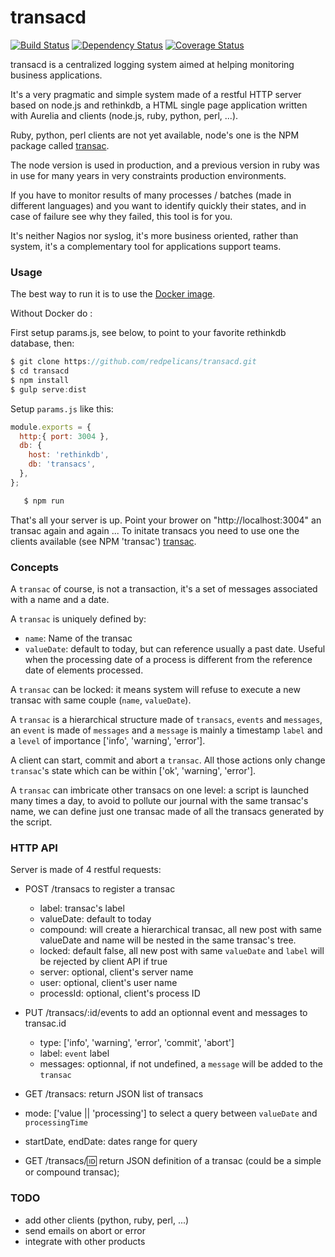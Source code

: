 transacd
===============

[![Build Status](https://travis-ci.org/redpelicans/transacd.png)](https://travis-ci.org/redpelicans/transacd) 
[![Dependency Status](https://david-dm.org/redpelicans/transacd.png)](https://david-dm.org/redpelicans/transac) 
[![Coverage Status](https://coveralls.io/repos/redpelicans/transacd/badge.png?branch=master)](https://coveralls.io/r/redpelicans/transacd?branch=master)



transacd is a centralized  logging system aimed at helping monitoring business applications.

It's a very pragmatic and simple system made of a restful HTTP server based on node.js and rethinkdb, a HTML single page application written with Aurelia and clients (node.js, ruby, python, perl, ...).

Ruby, python, perl clients are not yet available, node's one is the NPM package called [transac](https://github.com/redpelicans/transac.git).

The node version is used in production, and a previous version in ruby was in use for many years in very constraints production environments.

If you have to monitor results of many processes / batches (made in different languages) and you want to identify quickly their states, and in case of failure see why they failed, this tool is for you.

It's neither Nagios nor syslog, it's more business oriented, rather than system, it's a complementary tool for applications support teams.
 

### Usage

The best way to run it is to use the [Docker image](https://github.com/redpelicans/transac-docker.git).

Without Docker do :

First setup params.js, see below, to point to your favorite rethinkdb database, then:

```javascript 
$ git clone https://github.com/redpelicans/transacd.git 
$ cd transacd
$ npm install
$ gulp serve:dist
```

Setup `params.js` like this:

```javascript 
module.exports = {
  http:{ port: 3004 },
  db: {
    host: 'rethinkdb',
    db: 'transacs',
  },
};
```
```javascript 
   $ npm run
```

That's all your server is up. Point your brower on "http://localhost:3004" an transac again and again ...
To initate transacs you need to use one the clients available (see NPM 'transac') [transac](https://github.com/redpelicans/transac.git).



### Concepts

A `transac` of course, is not a transaction, it's a set of messages associated with a name and a date.

A `transac` is uniquely defined by:
  * `name`: Name of the transac 
  * `valueDate`: default to today, but can reference usually a past date. Useful when the processing date of a process is different from the reference date of elements processed.

A `transac` can be locked: it means system will refuse to execute a new transac with same couple (`name`, `valueDate`).

A `transac` is a hierarchical structure made of `transacs`, `events` and `messages`, an `event` is made of `messages` and a `message` is mainly a timestamp `label` and a `level` of importance ['info', 'warning', 'error'].

A client can start, commit and abort a `transac`. All those actions only change `transac`'s state which can be within ['ok', 'warning', 'error'].

A `transac` can imbricate other transacs on one level: a script is launched many times a day, to avoid to pollute our journal with the same transac's name, we can define just one transac made of all the transacs generated by the script.


### HTTP API

Server is made of 4 restful requests:

* POST /transacs to register a transac
  * label: transac's label
  * valueDate: default to today
  * compound: will create a hierarchical transac, all new post with same valueDate and name will be nested in the same transac's tree.
  * locked: default false, all new post with same `valueDate` and `label` will be rejected by client API if true
  * server: optional, client's server name
  * user: optional, client's user name
  * processId: optional, client's process ID

* PUT /transacs/:id/events to add an optionnal event and messages to transac.id
  * type: ['info', 'warning', 'error', 'commit', 'abort']
  * label: `event` label
  * messages: optionnal, if not undefined, a `message` will be added to the `transac`

* GET /transacs: return JSON list of transacs
 * mode: ['value || 'processing'] to select a query between `valueDate` and `processingTime`
 * startDate, endDate: dates range for query

* GET /transacs/:id: return JSON definition of a transac (could be a simple or compound transac);

### TODO

* add other clients (python, ruby, perl, ...)
* send emails on abort or error
* integrate with other products
